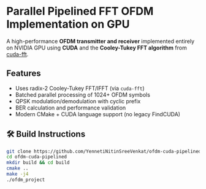 # Parallel Pipelined FFT OFDM Implementation on GPU

A high-performance **OFDM transmitter and receiver** implemented entirely on NVIDIA GPU using **CUDA** and the **Cooley-Tukey FFT algorithm** from [cuda-fft](https://github.com/roguh/cuda-fft).

## Features
-  Uses radix-2 Cooley-Tukey FFT/IFFT (via `cuda-fft`)
-  Batched parallel processing of 1024+ OFDM symbols
-  QPSK modulation/demodulation with cyclic prefix
-  BER calculation and performance validation
-  Modern CMake + CUDA language support (no legacy FindCUDA)

## 🛠 Build Instructions

```bash
git clone https://github.com/YennetiNitinSreeVenkat/ofdm-cuda-pipelined.git
cd ofdm-cuda-pipelined
mkdir build && cd build
cmake ..
make -j4
./ofdm_project
